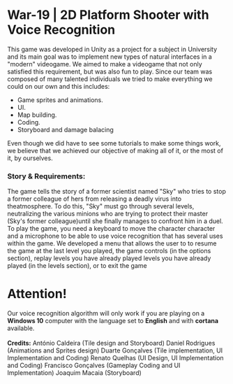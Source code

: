 # War-19 | 2D Platform Shooter with Voice Recognition
This game was developed in Unity as a project for a subject in University and its main goal was to implement new types of natural interfaces in a "modern" videogame. We aimed to make a videogame that not only satisfied this requirement, but was also fun to play. 
Since our team was composed of many talented individuals we tried to make everything we could on our own and this includes:
- Game sprites and animations.
- UI.
- Map building.
- Coding.
- Storyboard and damage balacing

Even though we did have to see some tutorials to make some things work, we believe that we achieved our objective of making all of it, or the most of it, by ourselves.

<h3>Story & Requirements:</h3>
The game tells the story of a former scientist named "Sky" who tries to stop a former colleague of hers from releasing a deadly virus into theatmosphere. To do this, "Sky" must go through several levels, neutralizing the various minions who are trying to protect their master (Sky's former colleague)until she finally manages to confront him in a duel. To play the game, you need a keyboard to move the character character and a microphone to be able to use voice recognition that has several uses within the game.
We developed a menu that allows the user to
to resume the game at the last level you played, the game controls (in the options section), replay levels you have already played levels you have already played (in the levels section), or to exit the game


<h1>Attention!</h1>
Our voice recognition algorithm will only work if you are playing on a <b>Windows 10</b> computer with the language set to <b>English</b> and with <b>cortana</b> available.
<br/>
<br/>
<b>Credits:</b>
António Caldeira (Tile design and Storyboard) 
Daniel Rodrigues (Animations and Sprites design)
Duarte Gonçalves (Tile implementation, UI Implementation and Coding)
Renato Quelhas (UI Design, UI Implementation and Coding)
Francisco Gonçalves (Gameplay Coding and UI Implementation)
Joaquim Macaia (Storyboard)
